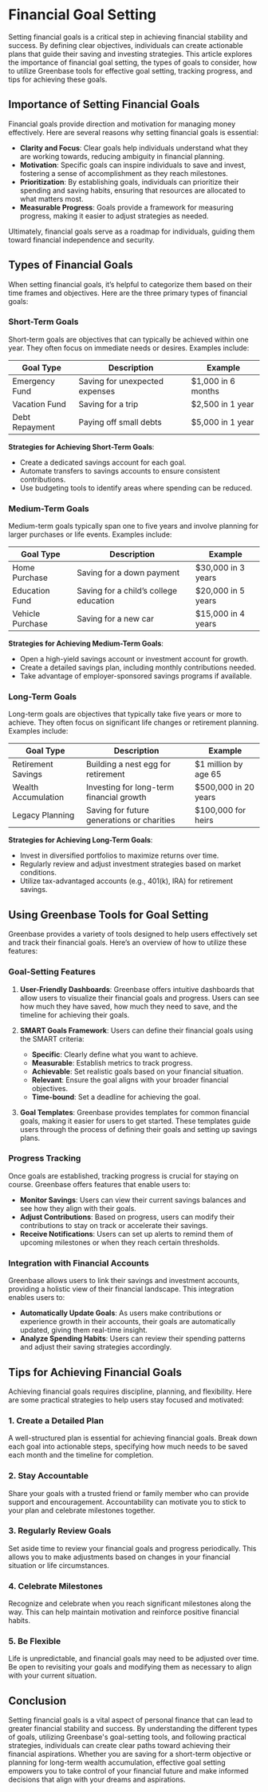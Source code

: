 <!-- Page Path: /savings_and_investment_tools/financial_goal_setting.md -->

# Financial Goal Setting

Setting financial goals is a critical step in achieving financial stability and success. By defining clear objectives, individuals can create actionable plans that guide their saving and investing strategies. This article explores the importance of financial goal setting, the types of goals to consider, how to utilize Greenbase tools for effective goal setting, tracking progress, and tips for achieving these goals.

## Importance of Setting Financial Goals

Financial goals provide direction and motivation for managing money effectively. Here are several reasons why setting financial goals is essential:

- **Clarity and Focus**: Clear goals help individuals understand what they are working towards, reducing ambiguity in financial planning.
- **Motivation**: Specific goals can inspire individuals to save and invest, fostering a sense of accomplishment as they reach milestones.
- **Prioritization**: By establishing goals, individuals can prioritize their spending and saving habits, ensuring that resources are allocated to what matters most.
- **Measurable Progress**: Goals provide a framework for measuring progress, making it easier to adjust strategies as needed.

Ultimately, financial goals serve as a roadmap for individuals, guiding them toward financial independence and security.

## Types of Financial Goals

When setting financial goals, it’s helpful to categorize them based on their time frames and objectives. Here are the three primary types of financial goals:

### Short-Term Goals

Short-term goals are objectives that can typically be achieved within one year. They often focus on immediate needs or desires. Examples include:

| Goal Type                | Description                                | Example         |
|--------------------------|--------------------------------------------|------------------|
| Emergency Fund           | Saving for unexpected expenses             | $1,000 in 6 months |
| Vacation Fund            | Saving for a trip                          | $2,500 in 1 year  |
| Debt Repayment           | Paying off small debts                     | $5,000 in 1 year  |

**Strategies for Achieving Short-Term Goals**:
- Create a dedicated savings account for each goal.
- Automate transfers to savings accounts to ensure consistent contributions.
- Use budgeting tools to identify areas where spending can be reduced.

### Medium-Term Goals

Medium-term goals typically span one to five years and involve planning for larger purchases or life events. Examples include:

| Goal Type                | Description                                | Example         |
|--------------------------|--------------------------------------------|------------------|
| Home Purchase            | Saving for a down payment                  | $30,000 in 3 years |
| Education Fund           | Saving for a child’s college education     | $20,000 in 5 years |
| Vehicle Purchase         | Saving for a new car                       | $15,000 in 4 years |

**Strategies for Achieving Medium-Term Goals**:
- Open a high-yield savings account or investment account for growth.
- Create a detailed savings plan, including monthly contributions needed.
- Take advantage of employer-sponsored savings programs if available.

### Long-Term Goals

Long-term goals are objectives that typically take five years or more to achieve. They often focus on significant life changes or retirement planning. Examples include:

| Goal Type                | Description                                | Example         |
|--------------------------|--------------------------------------------|------------------|
| Retirement Savings       | Building a nest egg for retirement         | $1 million by age 65 |
| Wealth Accumulation      | Investing for long-term financial growth   | $500,000 in 20 years |
| Legacy Planning          | Saving for future generations or charities | $100,000 for heirs |

**Strategies for Achieving Long-Term Goals**:
- Invest in diversified portfolios to maximize returns over time.
- Regularly review and adjust investment strategies based on market conditions.
- Utilize tax-advantaged accounts (e.g., 401(k), IRA) for retirement savings.

## Using Greenbase Tools for Goal Setting

Greenbase provides a variety of tools designed to help users effectively set and track their financial goals. Here’s an overview of how to utilize these features:

### Goal-Setting Features

1. **User-Friendly Dashboards**: Greenbase offers intuitive dashboards that allow users to visualize their financial goals and progress. Users can see how much they have saved, how much they need to save, and the timeline for achieving their goals.

2. **SMART Goals Framework**: Users can define their financial goals using the SMART criteria:
   - **Specific**: Clearly define what you want to achieve.
   - **Measurable**: Establish metrics to track progress.
   - **Achievable**: Set realistic goals based on your financial situation.
   - **Relevant**: Ensure the goal aligns with your broader financial objectives.
   - **Time-bound**: Set a deadline for achieving the goal.

3. **Goal Templates**: Greenbase provides templates for common financial goals, making it easier for users to get started. These templates guide users through the process of defining their goals and setting up savings plans.

### Progress Tracking

Once goals are established, tracking progress is crucial for staying on course. Greenbase offers features that enable users to:

- **Monitor Savings**: Users can view their current savings balances and see how they align with their goals.
- **Adjust Contributions**: Based on progress, users can modify their contributions to stay on track or accelerate their savings.
- **Receive Notifications**: Users can set up alerts to remind them of upcoming milestones or when they reach certain thresholds.

### Integration with Financial Accounts

Greenbase allows users to link their savings and investment accounts, providing a holistic view of their financial landscape. This integration enables users to:

- **Automatically Update Goals**: As users make contributions or experience growth in their accounts, their goals are automatically updated, giving them real-time insight.
- **Analyze Spending Habits**: Users can review their spending patterns and adjust their saving strategies accordingly.

## Tips for Achieving Financial Goals

Achieving financial goals requires discipline, planning, and flexibility. Here are some practical strategies to help users stay focused and motivated:

### 1. Create a Detailed Plan

A well-structured plan is essential for achieving financial goals. Break down each goal into actionable steps, specifying how much needs to be saved each month and the timeline for completion.

### 2. Stay Accountable

Share your goals with a trusted friend or family member who can provide support and encouragement. Accountability can motivate you to stick to your plan and celebrate milestones together.

### 3. Regularly Review Goals

Set aside time to review your financial goals and progress periodically. This allows you to make adjustments based on changes in your financial situation or life circumstances.

### 4. Celebrate Milestones

Recognize and celebrate when you reach significant milestones along the way. This can help maintain motivation and reinforce positive financial habits.

### 5. Be Flexible

Life is unpredictable, and financial goals may need to be adjusted over time. Be open to revisiting your goals and modifying them as necessary to align with your current situation.

## Conclusion

Setting financial goals is a vital aspect of personal finance that can lead to greater financial stability and success. By understanding the different types of goals, utilizing Greenbase's goal-setting tools, and following practical strategies, individuals can create clear paths toward achieving their financial aspirations. Whether you are saving for a short-term objective or planning for long-term wealth accumulation, effective goal setting empowers you to take control of your financial future and make informed decisions that align with your dreams and aspirations.